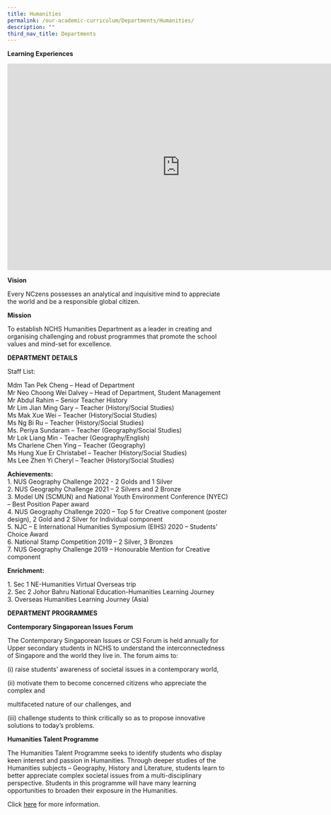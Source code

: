 ```yaml
---
title: Humanities
permalink: /our-academic-curriculum/Departments/Humanities/
description: ""
third_nav_title: Departments
---
```

**Learning Experiences**
<iframe allowfullscreen="true" height="467" width="780" frameborder="0" src="https://docs.google.com/presentation/d/e/2PACX-1vSBHNvFpYFG_fN2X2nniepBGStPpKZFgUDwe6ggGnTE6GAVetubRJavtserV8oALWgJQOyHBiH73Kni/embed?start=true&amp;loop=true&amp;delayms=5000"></iframe>

**Vision**

Every NCzens possesses an analytical and inquisitive mind to appreciate the world and be a responsible global citizen.

**Mission**

To establish NCHS Humanities Department as a leader in creating and organising challenging and robust programmes that promote the school values and mind-set for excellence.

**DEPARTMENT DETAILS**

Staff List:

Mdm Tan Pek Cheng – Head of Department
<br>Mr Neo Choong Wei Dalvey – Head of Department, Student Management
<br>Mr Abdul Rahim – Senior Teacher History
<br>Mr Lim Jian Ming Gary – Teacher (History/Social Studies)
<br>Ms Mak Xue Wei – Teacher (History/Social Studies)
<br>Ms Ng Bi Ru – Teacher (History/Social Studies)
<br>Ms. Periya Sundaram – Teacher (Geography/Social Studies)
<br>Mr Lok Liang Min - Teacher (Geography/English)
<br>Ms Charlene Chen Ying – Teacher (Geography)
<br>Ms Hung Xue Er Christabel – Teacher (History/Social Studies)
<br>Ms Lee Zhen Yi Cheryl – Teacher (History/Social Studies)

**Achievements:**
<br>1\. NUS Geography Challenge 2022 - 2 Golds and 1 Silver 
<br>2\. NUS Geography Challenge 2021 – 2 Silvers and 2 Bronze
<br>3\. Model UN (SCMUN) and National Youth Environment Conference (NYEC) – Best Position Paper award
<br>4\. NUS Geography Challenge 2020 – Top 5 for Creative component (poster design), 2 Gold and 2 Silver for Individual component
<br>5\. NJC – E International Humanities Symposium (EIHS) 2020 – Students’ Choice Award
<br>6\. National Stamp Competition 2019 – 2 Silver, 3 Bronzes
<br>7\. NUS Geography Challenge 2019 – Honourable Mention for Creative component

  

**Enrichment:**

1\. Sec 1 NE-Humanities Virtual Overseas trip
<br>2\. Sec 2 Johor Bahru National Education-Humanities Learning Journey
<br>3\. Overseas Humanities Learning Journey (Asia)

**DEPARTMENT PROGRAMMES**

**Contemporary Singaporean Issues Forum**

The Contemporary Singaporean Issues or CSI Forum is held annually for Upper secondary students in NCHS to understand the interconnectedness of Singapore and the world they live in. The forum aims to:

(i) raise students’ awareness of societal issues in a contemporary world,

(ii) motivate them to become concerned citizens who appreciate the complex and

multifaceted nature of our challenges, and

(iii) challenge students to think critically so as to propose innovative solutions to today’s problems.

**Humanities Talent Programme**


The Humanities Talent Programme seeks to identify students who display keen interest and passion in Humanities. Through deeper studies of the Humanities subjects – Geography, History and Literature, students learn to better appreciate complex societal issues from a multi-disciplinary perspective. Students in this programme will have many learning opportunities to broaden their exposure in the Humanities.

  

Click&nbsp;[here](/our-talent-development/Department-Talent-Programmes/Humanities-Talent-Programme)&nbsp;for more information.
